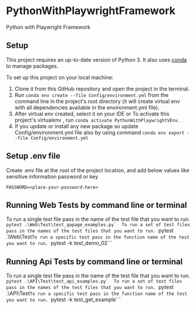 # PythonWithPlaywrightFramework
 Python with Playwright Framework

## Setup
This project requires an up-to-date version of Python 3.
It also uses [conda](https://docs.conda.io) to manage packages.

To set up this project on your local machine:
1. Clone it from this GitHub repository and open the project in the terminal.
2. Run `conda env create --file Config/environment.yml` from the command line in the project's root directory (it will create virtual env with all dependencies available in the environment.yml file).
3. After virtual env created, select it on your IDE or To activate this project's virtualenv , run `conda activate PythonWithPlaywrightVEnv`.
4. If you update or install any new package so update Config/environment.yml file also by using command `conda env export --file Config/environment.yml`

## Setup .env file

Create .env file at the root of the project location, and add below values like sensitive information password or key
```
PASSWORD=<place-your-password-here>

```

## Running Web Tests by command line or terminal
To run a single test file pass in the name of the test file that you want to run.
```pytest .\Web\Test\test_qapage_examples.py` 
To run a set of test files pass in the names of the test files that you want to run.
```pytest .\Web\Test```
To run a specific test pass in the function name of the test you want to run. 
```pytest -k test_demo_02```

## Running Api Tests by command line or terminal
To run a single test file pass in the name of the test file that you want to run.
```pytest .\API\Test\test_api_examples.py` 
To run a set of test files pass in the names of the test files that you want to run.
```pytest .\API\Test```
To run a specific test pass in the function name of the test you want to run. 
```pytest -k test_get_example```